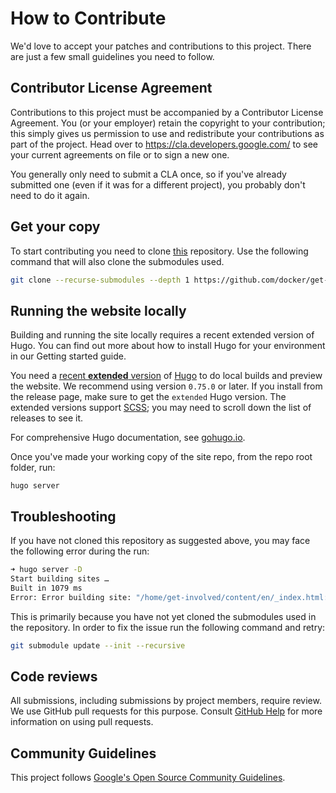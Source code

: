 # How to Contribute

We'd love to accept your patches and contributions to this project. There are
just a few small guidelines you need to follow.

## Contributor License Agreement

Contributions to this project must be accompanied by a Contributor License
Agreement. You (or your employer) retain the copyright to your contribution;
this simply gives us permission to use and redistribute your contributions as
part of the project. Head over to <https://cla.developers.google.com/> to see
your current agreements on file or to sign a new one.

You generally only need to submit a CLA once, so if you've already submitted one
(even if it was for a different project), you probably don't need to do it
again.

## Get your copy

To start contributing you need to clone [this](https://github.com/docker/get-involved) repository.
Use the following command that will also clone the submodules used. 

```sh
git clone --recurse-submodules --depth 1 https://github.com/docker/get-involved
```

## Running the website locally

Building and running the site locally requires a recent extended version of Hugo.
You can find out more about how to install Hugo for your environment in our Getting started guide.

You need a [recent **extended** version](https://github.com/gohugoio/hugo/releases) of 
[Hugo](https://gohugo.io/) to do local builds and preview the website. 
We recommend using version `0.75.0` or later.
If you install from the release page, make sure to get the `extended` Hugo version.
The extended versions support [SCSS](https://sass-lang.com/documentation/file.SCSS_FOR_SASS_USERS.html); 
you may need to scroll down the list of releases to see it. 

For comprehensive Hugo documentation, see [gohugo.io](https://gohugo.io/).

Once you've made your working copy of the site repo, from the repo root folder, run:

```
hugo server
```   

## Troubleshooting

If you have not cloned this repository as suggested above, you may face the following error during the run:

```sh
➜ hugo server -D
Start building sites … 
Built in 1079 ms
Error: Error building site: "/home/get-involved/content/en/_index.html:7:1": failed to extract shortcode: template for shortcode "blocks/cover" not found
```

This is primarily because you have not yet cloned the submodules used in the repository.
In order to fix the issue run the following command and retry:

```sh
git submodule update --init --recursive
```

## Code reviews

All submissions, including submissions by project members, require review. We
use GitHub pull requests for this purpose. Consult
[GitHub Help](https://help.github.com/articles/about-pull-requests/) for more
information on using pull requests.

## Community Guidelines

This project follows
[Google's Open Source Community Guidelines](https://opensource.google.com/conduct/).
